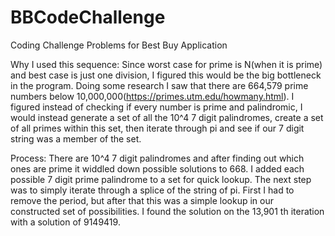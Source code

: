 # BBCodeChallenge
Coding Challenge Problems for Best Buy Application

Why I used this sequence:
  Since worst case for prime is N(when it is prime) and best case is just one division, I figured this would be the big bottleneck in the program. Doing some research I saw that there are 664,579 prime numbers below 10,000,000(https://primes.utm.edu/howmany.html). I figured instead of checking if every number is prime and palindromic, I would instead generate a set of all the 10^4 7 digit palindromes, create a set of all primes within this set, then iterate through pi and see if our 7 digit string was a member of the set. 
 
Process:
  There are 10^4 7 digit palindromes and after finding out which ones are prime it widdled down possible solutions to 668. I added each possible 7 digit prime palindrome to a set for quick lookup. The next step was to simply iterate through a splice of the string of pi. First I had to remove the period, but after that this was a simple lookup in our constructed set of possibilities. I found the solution on the 13,901 th iteration with a solution of 9149419.
